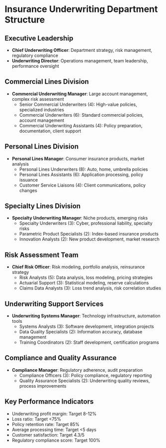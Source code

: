 # Insurance Underwriting Department Structure

## Executive Leadership
- **Chief Underwriting Officer**: Department strategy, risk management, regulatory compliance
- **Underwriting Director**: Operations management, team leadership, performance oversight

## Commercial Lines Division
- **Commercial Underwriting Manager**: Large account management, complex risk assessment
  - Senior Commercial Underwriters (4): High-value policies, specialized industries
  - Commercial Underwriters (6): Standard commercial policies, account management
  - Commercial Underwriting Assistants (4): Policy preparation, documentation, client support

## Personal Lines Division
- **Personal Lines Manager**: Consumer insurance products, market analysis
  - Personal Lines Underwriters (8): Auto, home, umbrella policies
  - Personal Lines Assistants (6): Application processing, policy issuance
  - Customer Service Liaisons (4): Client communications, policy changes

## Specialty Lines Division
- **Specialty Underwriting Manager**: Niche products, emerging risks
  - Specialty Underwriters (3): Cyber, professional liability, specialty risks
  - Parametric Product Specialists (2): Index-based insurance products
  - Innovation Analysts (2): New product development, market research

## Risk Assessment Team
- **Chief Risk Officer**: Risk modeling, portfolio analysis, reinsurance strategy
  - Risk Analysts (5): Data analysis, loss modeling, pricing strategies
  - Actuarial Support (3): Statistical modeling, reserve calculations
  - Claims Data Analysts (3): Loss trend analysis, risk correlation studies

## Underwriting Support Services
- **Underwriting Systems Manager**: Technology infrastructure, automation tools
  - Systems Analysts (3): Software development, integration projects
  - Data Quality Specialists (2): Information accuracy, database management
  - Training Coordinators (2): Staff development, certification programs

## Compliance and Quality Assurance
- **Compliance Manager**: Regulatory adherence, audit preparation
  - Compliance Officers (3): Policy compliance, regulatory reporting
  - Quality Assurance Specialists (2): Underwriting quality reviews, process improvements

## Key Performance Indicators
- Underwriting profit margin: Target 8-12%
- Loss ratio: Target <75%
- Policy retention rate: Target 85%
- Average processing time: Target <5 days
- Customer satisfaction: Target 4.3/5
- Regulatory compliance score: Target 100%